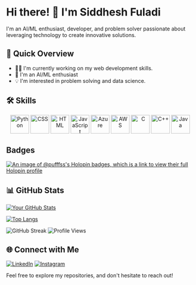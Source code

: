 # Hi there! 👋 I'm Siddhesh Fuladi
 
I'm an AI/ML enthusiast, developer, and problem solver passionate about leveraging technology to create innovative solutions.
 
## 🚀 Quick Overview
 
- 👨‍💻 I'm currently working on my web development skills.
- 🌱 I'm an AI/ML enthusiast
- 💡 I'm interested in problem solving and data science.
 
## 🛠️ Skills
<div align="center">
  <img src="https://upload.wikimedia.org/wikipedia/commons/c/c3/Python-logo-notext.svg" alt="Python" height="50"/>
  <img src="https://upload.wikimedia.org/wikipedia/commons/thumb/d/d5/CSS3_logo_and_wordmark.svg/2560px-CSS3_logo_and_wordmark.svg.png" alt="CSS" height="50"/>
  <img src="https://upload.wikimedia.org/wikipedia/commons/6/61/HTML5_logo_and_wordmark.svg" alt="HTML" height="50"/>
  <img src="https://upload.wikimedia.org/wikipedia/commons/6/6a/JavaScript-logo.png" alt="JavaScript" height="50"/>
  <img src="https://upload.wikimedia.org/wikipedia/commons/a/a8/Microsoft_Azure_Logo.svg" alt="Azure" height="50"/>
  <img src="https://upload.wikimedia.org/wikipedia/commons/9/93/Amazon_Web_Services_Logo.svg" alt="AWS" height="50"/>
  <img src="https://upload.wikimedia.org/wikipedia/commons/1/19/C_Logo.png" alt="C" height="50"/>
  <img src="https://upload.wikimedia.org/wikipedia/commons/1/18/ISO_C%2B%2B_Logo.svg" alt="C++" height="50"/>
  <img src="https://upload.wikimedia.org/wikipedia/en/thumb/3/30/Java_programming_language_logo.svg/131px-Java_programming_language_logo.svg.png" alt="Java" height="50"/>
</div>
 
## Badges
[![An image of @pufffss's Holopin badges, which is a link to view their full Holopin profile](https://holopin.me/pufffss)](https://holopin.io/@pufffss)

 
## 📊 GitHub Stats
 
[![Your GitHub Stats](https://github-readme-stats.vercel.app/api?username=Pufffss&show_icons=true&count_private=true&hide=contribs,prs&theme=radical)](https://github.com/Pufffss)
 
[![Top Langs](https://github-readme-stats.vercel.app/api/top-langs/?username=Pufffss&layout=compact&theme=radical)](https://github.com/Pufffss)
 

![GitHub Streak](https://github-readme-streak-stats.herokuapp.com/?user=Pufffss&theme=radical)
![Profile Views](https://komarev.com/ghpvc/?username=Pufffss)
## 🌐 Connect with Me
 
[![LinkedIn](https://img.shields.io/badge/LinkedIn-Connect-blue)](https://www.linkedin.com/in/siddhesh-fuladi-514a65236/)
[![Instagram](https://img.shields.io/badge/Instagram-Follow-E4405F)](https://www.instagram.com/siddheshfuladi/)
 
Feel free to explore my repositories, and don't hesitate to reach out!
